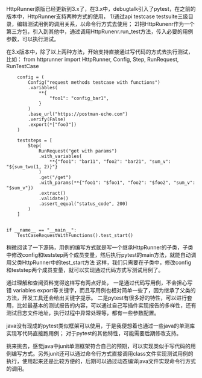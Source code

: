 HttpRunner原版已经更新到3.x了，在3.x中，debugtalk引入了pytest，在之前的版本中，HttpRunner支持两种方式的使用，
1)通过api testcase testsuite三级目录，编辑测试用例的调用关系，以命令行方式去使用；
2)把HttpRunenr作为一个第三方包，引入到其他中，通过调用HttpRunenr.run_test方法，传入必要的用例参数，可以执行测试。

在3.x版本中，除了以上两种方法，开始支持直接通过写代码的方式去执行测试，比如：
from httprunner import HttpRunner, Config, Step, RunRequest, RunTestCase

```class TestCaseRequestWithFunctions(HttpRunner):
    config = (
        Config("request methods testcase with functions")
        .variables(
            **{
                "foo1": "config_bar1",
            }
        )
        .base_url("https://postman-echo.com")
        .verify(False)
        .export(*["foo3"])
    )

    teststeps = [
        Step(
            RunRequest("get with params")
            .with_variables(
                **{"foo1": "bar11", "foo2": "bar21", "sum_v": "${sum_two(1, 2)}"}
            )
            .get("/get")
            .with_params(**{"foo1": "$foo1", "foo2": "$foo2", "sum_v": "$sum_v"})
            .extract()
            .validate()
            .assert_equal("status_code", 200)
        )
    ]


if __name__ == "__main__":
    TestCaseRequestWithFunctions().test_start()
```

稍微阅读了一下源码，用例的编写方式就是写一个继承HttpRunner的子类，子类中修改config和teststep两个成员变量，然后执行pytest的main方法，就能自动调用父类HttpRunner中的test_start方法
这样，我们只需要在子类中，修改config和teststep两个成员变量，就可以实现通过代码方式写测试用例了。

通过理解和查阅资料觉得这样写有两点好处，
一是通过代码写用例，不会担心写错 variables export等关键字，而且写用例也相对简单一些了，因为继承了父类的方法，开发工具还会给出关键字提示。
二是pytest有很多好的特性，可以进行套用，比如最基本的测试报告的内容，可以通过自己写插件实现报告的多样性，还有测试日志文件地址，执行过程中异常处理等，都有一些参数配置。

java没有现成的pytest类似框架可以使用，于是我便想着也通过一些java的单测库实现写代码直接跑用例；
对于pytest的其他特性，可能需要后期修改支持。

挑来挑去，感觉java中junit单测框架符合自己的预期，可以实现类似手写代码的用例编写方式。另外junit还可以通过命令行方式直接调用class文件实现测试用例的执行，使用起来还是比较方便的，后期可以通过动态编译java文件实现命令行方式的调用。
